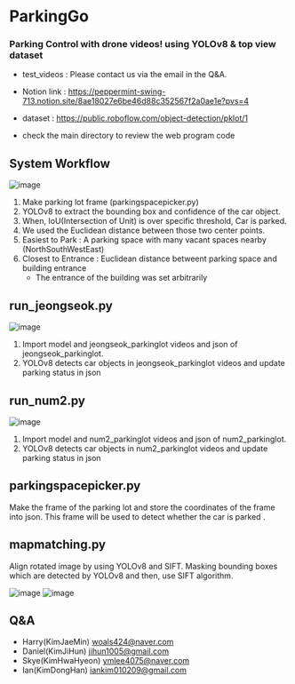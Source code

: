 # ParkingGo
### Parking Control with drone videos! using YOLOv8 & top view dataset

- test_videos : Please contact us via the email in the Q&A.

- Notion link : <https://peppermint-swing-713.notion.site/8ae18027e6be46d88c352567f2a0ae1e?pvs=4>

- dataset : <https://public.roboflow.com/object-detection/pklot/1>

- check the main directory to review the web program code
## System Workflow
![image](https://github.com/dongspam0209/ParkingGo/assets/98256216/0e096e2d-6b13-4291-a43d-bb37250ad7ec)
1. Make parking lot frame (parkingspacepicker.py)
2. YOLOv8 to extract the bounding box and confidence of the car object.
3. When, IoU(Intersection of Unit) is over specific threshold, Car is parked.
4. We used the Euclidean distance between those two center points.
5. Easiest to Park : A parking space with many vacant spaces nearby (NorthSouthWestEast)
6. Closest to Entrance : Euclidean distance betweent parking space and building entrance
   * The entrance of the building was set arbitrarily
## run_jeongseok.py
![image](https://github.com/dongspam0209/ParkingGo/assets/98256216/d6e71fe1-4b18-41f8-948a-5cfecfc1b8e5)
1. Import model and jeongseok_parkinglot videos and json of jeongseok_parkinglot.
2. YOLOv8 detects car objects in jeongseok_parkinglot videos and update parking status in json
## run_num2.py
![image](https://github.com/dongspam0209/ParkingGo/assets/98256216/755857ac-0d2b-4f6f-8672-5daa5d4d1805)
1. Import model and num2_parkinglot videos and json of num2_parkinglot.
2. YOLOv8 detects car objects in num2_parkinglot videos and update parking status in json

## parkingspacepicker.py
Make the frame of the parking lot and store the coordinates of the frame into json. This frame will be used to detect whether the car is parked . 

## mapmatching.py
Align rotated image by using YOLOv8 and SIFT. Masking bounding boxes which are detected by YOLOv8 and then, use SIFT algorithm. 

![image](https://github.com/dongspam0209/ParkingGo/assets/98256216/a82a5ea9-a64f-4394-ba5a-456d61d2d817) ![image](https://github.com/dongspam0209/ParkingGo/assets/98256216/55025746-6955-486a-9cc4-68b463656cca)


## Q&A
- Harry(KimJaeMin) woals424@naver.com
- Daniel(KimJiHun) jihun1005@gmail.com
- Skye(KimHwaHyeon) ymlee4075@naver.com
- Ian(KimDongHan) iankim010209@gmail.com
